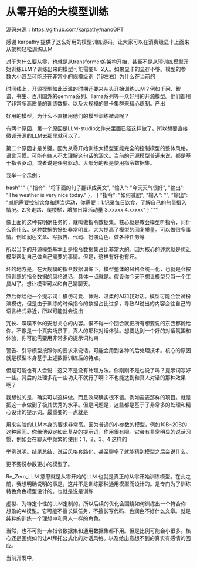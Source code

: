 # 从零开始的大模型训练

源码来源：https://github.com/karpathy/nanoGPT

感谢 karpathy 提供了这么好用的模型训练源码。让大家可以在消费级显卡上面来从架构轻松训练LLM

对于为什么要从零，也就是从transformer的架构开始，甚至不是从预训练模型开始训练LLM？训练出来的模型可能需要1、2天。如果显卡的显存不够。模型的参数大小甚至可能还在非常小的规模级别（1B左右）为什么在当前的

时间线上，开源模型如此泛滥的时期还要来从头开始训练LLM？例如千问、智谱、书生、百川国外的gemma系列、llama系列等一众好用的开源模型。他们都用了非常多高质量的训练数据、以及大规模的显卡集群来精心炼制。产出

好用的模型，为什么不直接用他们的模型训练微调呢？

有两个原因，第一个原因是LLM-studio文件夹里面已经这样做了。所以想要直接微调开源的LLM去那里就可以了。

第二个原因才是关键。因为从零开始训练大模型更能完全的控制模型的整体风格。语言习惯。可能有些人不太理解这句话的涵义。当前的开源模型普遍来说，都是基于指令驱动，或者说是任务驱动。大部分的都是使用指令数据集。

我举一个示例：

bash"""
{
  "指令": "将下面的句子翻译成英文",
  "输入": "今天天气很好",
  "输出": "The weather is very nice today."
}，
{
  "指令": "如何减肥",
  "输入": "",
  "输出": "减肥需要控制饮食和适当运动，你需要：1.记录每日饮食，了解自己的热量摄入情况。2.多走路、爬楼梯，增加日常活动量 3.xxxxx 4.xxxxx"
}
"""

像上面的这种有明确任务的，就叫做指令数据集。核心就是教会模型听指令，问什么答什么。这种数据的好处非常明显。大大提高了模型的回复质量。可以做很多事情。例如润色文章、写报告、代码、扮演角色、做各种任务等

所以当下的开源模型基本上是指令数据集占比非常大的。因为核心的述求就是想让模型帮助自己做自己需要的事情。但是，这样有好也有坏。

坏的地方是，在大规模的指令数据训练下，模型整体的风格会统一化，也就是会按照训练的指令数据的风格说话，具体一点就是。假设你今天不想让模型只当一个工具AI了。想让模型可以和自己聊聊天。

然后你给他一个提示词：模仿可爱、体贴、温柔的AI和我对话。模型可能会尝试扮演模仿。但是由于训练的时候指令的数据占比过多，导致AI说出的内容会往自己的语言格式靠近，所以可能就会说出

冗长、喋喋不休的安慰关心的内容。恨不得一个回合就把所有想要说的东西都抛给你。不像是一个真实场景下，真人的那种对话体验。想要达到一个好的对话氛围和体验，你可能需要用非常多的提示词约束

警告、引导模型按照你的要求来说话。可能会用到各种的后处理技术。核心的原因就是模型本身基于上述数据训练后的特点。

但是可能也有人会说：这又不是没有处理方法。你刚刚不是也说了吗？提示词写好一些。背后的处理多花一些功夫不就行了啊？不也能达到和真人对话的那种效果啊？

我想说的是，确实可以这样做。而且效果确实很不错。例如麦麦那样的项目。就是把这一点做到了极其优秀的水平。但是问题是，这些都是基于了非常多的处理和精心设计的提示词。最重要的一点就是

用来实验的LLM本身的要求非常高。因为普通的小参数的模型，例如10B~20B的这种区间。你给他设定如此复杂的提示词，作用很有限。它会有非常明显的说话习惯，例如会在聊天中频繁的使用：1、2、3、4 这样的

举例说明。结尾总结、说话风格套路化，甚至聊多了就能猜到模型之后会说什么。

更不要说参数更小的模型了。

Re_Zero_LLM 意思就是从零开始的LLM 也就是真正的从零开始训练模型。在此之前，我想明确说明的事是，这并不是训练那种通用模型而设计的。是专门为了训练特色角色模型设计的。也就是说是训练

虚拟、为特定个性的LLM定制的。所以后续的优化会围绕如何训练出一个符合你想象的AI模型。它可能不擅长做任务、不擅长写代码、也润色不好什么文章。就是纯粹的训练一个理想中和真人一样的角色。

当然，也不可能一点指令数据集和通用数据集都不用。但是比例可能会小很多。核心还是围绕如何让AI拜托公式化的对话风格。以及给出意想不到的真实有感情的回应。

当前开发中，























